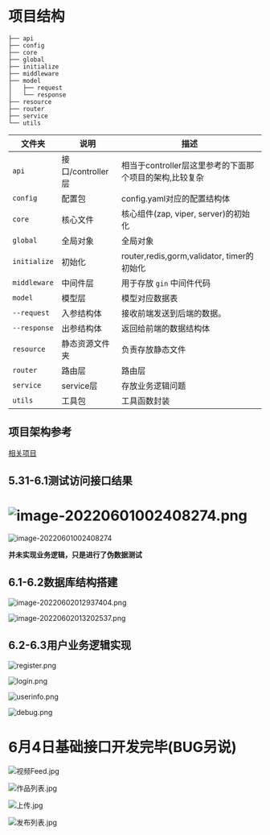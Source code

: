# 项目结构

```shell
├── api
├── config
├── core
├── global
├── initialize
├── middleware
├── model
│   ├── request
│   └── response
├── resource
├── router
├── service
└── utils
```

| 文件夹       | 说明                    | 描述                        |
| ------------ | ----------------------- | --------------------------- |
| `api`     | 接口/controller层             | 相当于controller层这里参考的下面那个项目的架构,比较复杂 |
| `config`     | 配置包                  | config.yaml对应的配置结构体 |
| `core`       | 核心文件                | 核心组件(zap, viper, server)的初始化 |
| `global`     | 全局对象                | 全局对象 |
| `initialize` | 初始化 | router,redis,gorm,validator, timer的初始化 |
| `middleware` | 中间件层 | 用于存放 `gin` 中间件代码 |
| `model`      | 模型层                  | 模型对应数据表              |
| `--request`  | 入参结构体              | 接收前端发送到后端的数据。  |
| `--response` | 出参结构体              | 返回给前端的数据结构体      |
| `resource`   | 静态资源文件夹          | 负责存放静态文件                |
| `router`     | 路由层                  | 路由层 |
| `service`    | service层               | 存放业务逻辑问题 |
| `utils`      | 工具包                  | 工具函数封装            |

## 项目架构参考

[相关项目](https://github.com/flipped-aurora/gin-vue-admin.git)

## 5.31-6.1测试访问接口结果

![image-20220601002408274.png](https://s2.loli.net/2022/06/02/IB84bySNMqTWX3P.png)
=======
![image-20220601002408274](https://s2.loli.net/2022/06/01/ld5gOEVLxCpUZsR.png)

**并未实现业务逻辑，只是进行了伪数据测试**

## 6.1-6.2数据库结构搭建

![image-20220602012937404.png](https://s2.loli.net/2022/06/02/SUCMiGgj7YnIhPy.png)

![image-20220602013202537.png](https://s2.loli.net/2022/06/02/r7FaAnNHQoUiqhS.png)

## 6.2-6.3用户业务逻辑实现

![register.png](https://s2.loli.net/2022/06/03/13siChgURbXFw9v.png)

![login.png](https://s2.loli.net/2022/06/03/WHEznYVQ2ob8gSl.png)

![userinfo.png](https://s2.loli.net/2022/06/03/YDArcEuLqzP6M7d.png)

![debug.png](https://s2.loli.net/2022/06/03/ALIwj9O4cRXbDsZ.png)



# 6月4日基础接口开发完毕(BUG另说)

![视频Feed.jpg](https://s2.loli.net/2022/06/04/aKgMRbBjx2Wirs3.jpg)

![作品列表.jpg](https://s2.loli.net/2022/06/04/BjxFDNLvt9dZV27.jpg)

![上传.jpg](https://s2.loli.net/2022/06/04/YvW9dpT2R8Oq5Fr.jpg)

![发布列表.jpg](https://s2.loli.net/2022/06/04/8tSIZV73xPHMQRd.jpg)

